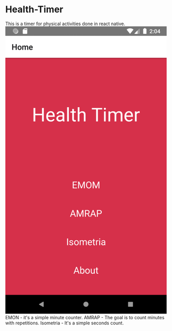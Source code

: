 # Health-Timer
This is a timer for physical activities done in react native. </br>
<img src="src/sreens/ScreenImage/home.png"/>
EMON - it's a simple minute counter.
AMRAP - The goal is to count minutes with repetitions.
Isometria - It's a simple seconds count.
